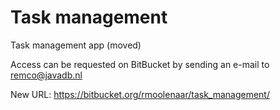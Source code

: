 # Task management
Task management app (moved)

Access can be requested on BitBucket by sending an e-mail to remco@javadb.nl

New URL: https://bitbucket.org/rmoolenaar/task_management/
